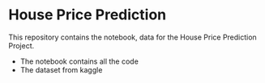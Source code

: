 # House Price Prediction
This repository contains the notebook, data for the House Price Prediction Project. <br>
<ul>
<li>The notebook contains all the code</li>
<li>The dataset from kaggle</li>
</ul>